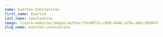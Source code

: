 ```yaml
---
name: Everton Constantino
first_name: Everton
last_name: Constantino
image: linaro-website/images/author/f5c40733-cd99-4546-a25e-a6bc16b94762
slug_name: everton-constantino
---
```


